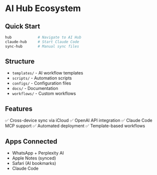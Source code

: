 # AI Hub Ecosystem

## Quick Start
```bash
hub            # Navigate to AI Hub
claude-hub     # Start Claude Code
sync-hub       # Manual sync files
```

## Structure
- `templates/` - AI workflow templates
- `scripts/` - Automation scripts
- `configs/` - Configuration files
- `docs/` - Documentation
- `workflows/` - Custom workflows

## Features
✅ Cross-device sync via iCloud
✅ OpenAI API integration
✅ Claude Code MCP support
✅ Automated deployment
✅ Template-based workflows

## Apps Connected
- WhatsApp + Perplexity AI
- Apple Notes (synced)
- Safari (AI bookmarks)
- Claude Code

